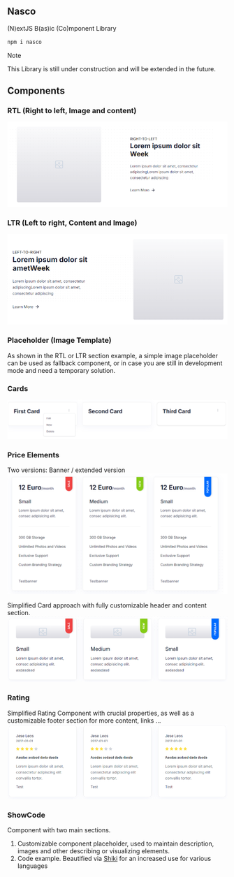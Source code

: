 
## Nasco

(N)extJS B(as)ic (Co)mponent Library


```bash
npm i nasco
```

> [!NOTE]
> This Library is still under construction and will be extended in the future.

## Components

### RTL (Right to left, Image and content)
![Example image](/public/images/docu/rtl_20240929.png)

### LTR (Left to right, Content and Image)
![Example image](/public/images/docu/ltr_20240929.png)

### Placeholder (Image Template)
As shown in the RTL or LTR section example, a simple image placeholder can be used as fallback component,
or in case you are still in development mode and need a temporary solution.

### Cards
![Example image](/public/images/docu/cards_20240929.png)

### Price Elements
Two versions: 
Banner / extended version
![Example image](/public/images/docu/price_1_20240929.png)

Simplified Card approach with fully customizable header and content section.
![Example image](/public/images/docu/price_2_20240929.png)

### Rating
Simplified Rating Component with crucial properties, as well as a customizable footer section for more content, links ...
![Example image](/public/images/docu/ratings_20240929.png)

### ShowCode
Component with two main sections.
1. Customizable component placeholder, used to maintain description, images and other describing or visualizing elements.
2. Code example. Beautified via <a href="https://shiki.style/" target="_blank">Shiki</a> for an increased use for various languages


